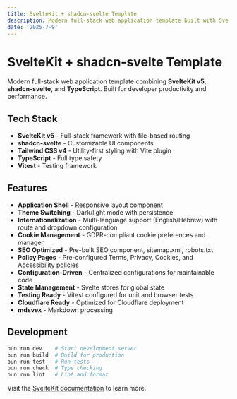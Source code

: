 ```yaml
---
title: SvelteKit + shadcn-svelte Template
description: Modern full-stack web application template built with SvelteKit v5, shadcn-svelte, and TypeScript.
date: '2025-7-9'
---
```


# SvelteKit + shadcn-svelte Template

Modern full-stack web application template combining **SvelteKit v5**, **shadcn-svelte**, and **TypeScript**. Built for developer productivity and performance.

## Tech Stack

- **SvelteKit v5** - Full-stack framework with file-based routing
- **shadcn-svelte** - Customizable UI components
- **Tailwind CSS v4** - Utility-first styling with Vite plugin
- **TypeScript** - Full type safety
- **Vitest** - Testing framework

## Features

- **Application Shell** - Responsive layout component
- **Theme Switching** - Dark/light mode with persistence
- **Internationalization** - Multi-language support (English/Hebrew) with route and dropdown configuration
- **Cookie Management** - GDPR-compliant cookie preferences and manager
- **SEO Optimized** - Pre-built SEO component, sitemap.xml, robots.txt
- **Policy Pages** - Pre-configured Terms, Privacy, Cookies, and Accessibility policies
- **Configuration-Driven** - Centralized configurations for maintainable code
- **State Management** - Svelte stores for global state
- **Testing Ready** - Vitest configured for unit and browser tests
- **Cloudflare Ready** - Optimized for Cloudflare deployment
- **mdsvex** - Markdown processing

## Development

```bash
bun run dev    # Start development server
bun run build  # Build for production
bun run test   # Run tests
bun run check  # Type checking
bun run lint   # Lint and format
```

Visit the [SvelteKit documentation](https://svelte.dev/docs/kit) to learn more.
